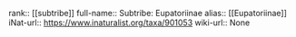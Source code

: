 

rank:: [[subtribe]]
full-name:: Subtribe: Eupatoriinae
alias:: [[Eupatoriinae]]
iNat-url:: https://www.inaturalist.org/taxa/901053
wiki-url:: None